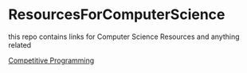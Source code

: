 # ResourcesForComputerScience
this repo contains links for Computer Science Resources and anything related 

[Competitive Programming](/CompetitiveProgramming.md)
